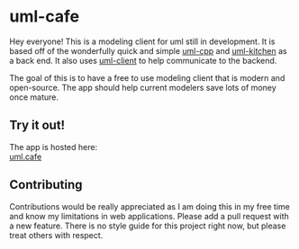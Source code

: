 # uml-cafe

Hey everyone! This is a modeling client for uml still in development. It is based off of the wonderfully quick and simple [uml-cpp](https://github.com/nemears/uml-cpp) and [uml-kitchen](https://github.com/nemears/uml-kitchen) as a back end. It also uses [uml-client](https://github.com/nemears/uml-client) to help communicate to the backend.

The goal of this is to have a free to use modeling client that is modern and open-source. The app should help current modelers save lots of money once mature.

## Try it out!
The app is hosted here:  
[uml.cafe](https://uml.cafe)

## Contributing
Contributions would be really appreciated as I am doing this in my free time and know my limitations in web applications. Please add a pull request with a new feature. There is no style guide for this project right now, but please treat others with respect.
